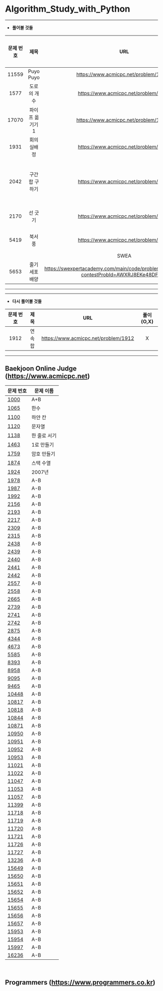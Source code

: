 Algorithm_Study_with_Python
==========

------

* **풀어볼 것들**

| 문제 번호 |         제목         |               URL                | 풀이(O,X) |   알고리즘   |
| :-------: | :------------------: | :------------------------------: | :-------: | :-------: |
|   11559   |      Puyo Puyo       | https://www.acmicpc.net/problem/11559 |     X     | |
|   1577   |      도로의 개수       | https://www.acmicpc.net/problem/1577 |     X     | |
|   17070   |      파이프 옮기기 1       | https://www.acmicpc.net/problem/17070 |     X     | |
|   1931   |      회의실배정       | https://www.acmicpc.net/problem/1931 |     X     | |
|   2042   |      구간 합 구하기       | https://www.acmicpc.net/problem/2042 |     X     |세그먼트 트리|
|   2170   |      선 긋기       | https://www.acmicpc.net/problem/2170 |     X     |스위핑|
|   5419   |      북서풍       | https://www.acmicpc.net/problem/5419 |     X     |스위핑|
|||SWEA|||
|   5653   |      줄기세포배양       | https://swexpertacademy.com/main/code/problem/problemDetail.do?contestProbId=AWXRJ8EKe48DFAUo |     X     | |

------

------

* **다시 풀어볼 것들**

| 문제 번호 |         제목         |               URL                | 풀이(O,X) |
| :-------: | :------------------: | :------------------------------: | :-------: |
|   1912   |      연속합       | https://www.acmicpc.net/problem/1912 |     X     |

------

Baekjoon Online Judge (https://www.acmicpc.net)
----------
| 문제 번호 | 문제 이름 | 
| --- | --- |
| [1000](https://www.acmicpc.net/problem/1000) | A+B | 
| [1065](https://www.acmicpc.net/problem/1065) | 한수 |
| [1100](https://www.acmicpc.net/problem/1100) | 하얀 칸 |
| [1120](https://www.acmicpc.net/problem/1120) | 문자열 |
| [1138](https://www.acmicpc.net/problem/1138) | 한 줄로 서기 |
| [1463](https://www.acmicpc.net/problem/1463) | 1로 만들기 |
| [1759](https://www.acmicpc.net/problem/1759) | 암호 만들기  |
| [1874](https://www.acmicpc.net/problem/1874) | 스택 수열 |
| [1924](https://www.acmicpc.net/problem/1924) | 2007년 |
| [1978](https://www.acmicpc.net/problem/1978) | A-B |
| [1987](https://www.acmicpc.net/problem/1987) | A-B |
| [1992](https://www.acmicpc.net/problem/1992) | A-B |
| [2156](https://www.acmicpc.net/problem/2156) | A-B |
| [2193](https://www.acmicpc.net/problem/2193) | A-B |
| [2217](https://www.acmicpc.net/problem/2217) | A-B |
| [2309](https://www.acmicpc.net/problem/2309) | A-B |
| [2315](https://www.acmicpc.net/problem/2315) | A-B |
| [2438](https://www.acmicpc.net/problem/2438) | A-B |
| [2439](https://www.acmicpc.net/problem/2439) | A-B |
| [2440](https://www.acmicpc.net/problem/2440) | A-B |
| [2441](https://www.acmicpc.net/problem/2441) | A-B |
| [2442](https://www.acmicpc.net/problem/2442) | A-B |
| [2557](https://www.acmicpc.net/problem/2557) | A-B |
| [2558](https://www.acmicpc.net/problem/2558) | A-B |
| [2665](https://www.acmicpc.net/problem/2665) | A-B |
| [2739](https://www.acmicpc.net/problem/2739) | A-B |
| [2741](https://www.acmicpc.net/problem/2741) | A-B |
| [2742](https://www.acmicpc.net/problem/2742) | A-B |
| [2875](https://www.acmicpc.net/problem/2875) | A-B |
| [4344](https://www.acmicpc.net/problem/4344) | A-B |
| [4673](https://www.acmicpc.net/problem/4673) | A-B |
| [5585](https://www.acmicpc.net/problem/5585) | A-B |
| [8393](https://www.acmicpc.net/problem/8393) | A-B |
| [8958](https://www.acmicpc.net/problem/8958) | A-B |
| [9095](https://www.acmicpc.net/problem/9095) | A-B |
| [9465](https://www.acmicpc.net/problem/9465) | A-B |
| [10448](https://www.acmicpc.net/problem/10448) | A-B |
| [10817](https://www.acmicpc.net/problem/10817) | A-B |
| [10818](https://www.acmicpc.net/problem/10818) | A-B |
| [10844](https://www.acmicpc.net/problem/10844) | A-B |
| [10871](https://www.acmicpc.net/problem/10871) | A-B |
| [10950](https://www.acmicpc.net/problem/10950) | A-B |
| [10951](https://www.acmicpc.net/problem/10951) | A-B |
| [10952](https://www.acmicpc.net/problem/10952) | A-B |
| [10953](https://www.acmicpc.net/problem/10953) | A-B |
| [11021](https://www.acmicpc.net/problem/11021) | A-B |
| [11022](https://www.acmicpc.net/problem/11022) | A-B |
| [11047](https://www.acmicpc.net/problem/11047) | A-B |
| [11053](https://www.acmicpc.net/problem/11053) | A-B |
| [11057](https://www.acmicpc.net/problem/11057) | A-B |
| [11399](https://www.acmicpc.net/problem/11399) | A-B |
| [11718](https://www.acmicpc.net/problem/11718) | A-B |
| [11719](https://www.acmicpc.net/problem/11719) | A-B |
| [11720](https://www.acmicpc.net/problem/11720) | A-B |
| [11721](https://www.acmicpc.net/problem/11721) | A-B |
| [11726](https://www.acmicpc.net/problem/11726) | A-B |
| [11727](https://www.acmicpc.net/problem/11727) | A-B |
| [13236](https://www.acmicpc.net/problem/13236) | A-B |
| [15649](https://www.acmicpc.net/problem/15649) | A-B |
| [15650](https://www.acmicpc.net/problem/15650) | A-B |
| [15651](https://www.acmicpc.net/problem/15651) | A-B |
| [15652](https://www.acmicpc.net/problem/15652) | A-B |
| [15654](https://www.acmicpc.net/problem/15654) | A-B |
| [15655](https://www.acmicpc.net/problem/15655) | A-B |
| [15656](https://www.acmicpc.net/problem/15656) | A-B |
| [15657](https://www.acmicpc.net/problem/15657) | A-B |
| [15953](https://www.acmicpc.net/problem/15953) | A-B |
| [15954](https://www.acmicpc.net/problem/15954) | A-B |
| [15997](https://www.acmicpc.net/problem/15997) | A-B |
| [16236](https://www.acmicpc.net/problem/16236) | A-B |

</br>

Programmers (https://www.programmers.co.kr)
----------
